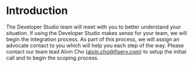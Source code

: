 # Introduction

The Developer Studio team will meet with you to better understand your situation. If using the Developer Studio makes sense for your team, we will begin the integration process. As part of this process, we will assign an advocate contact to you which will help you each step of the way. Please contact our team lead Alvin Cho (alvin.cho@fiserv.com) to setup the initial call and to begin the scoping process.
